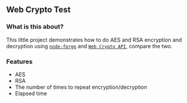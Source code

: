 ## Web Crypto Test
### What is this about?
This little project demonstrates how to do AES and RSA
encryption and decryption using [`node-forge`][node-forge] and [`Web Crypto API`][web-crypto-api],
compare the two.

### Features
- AES
- RSA
- The number of times to repeat encryption/decryption
- Elapsed time

[node-forge]: https://www.npmjs.com/package/node-forge
[web-crypto-api]: https://developer.mozilla.org/en-US/docs/Web/API/Web_Crypto_API

